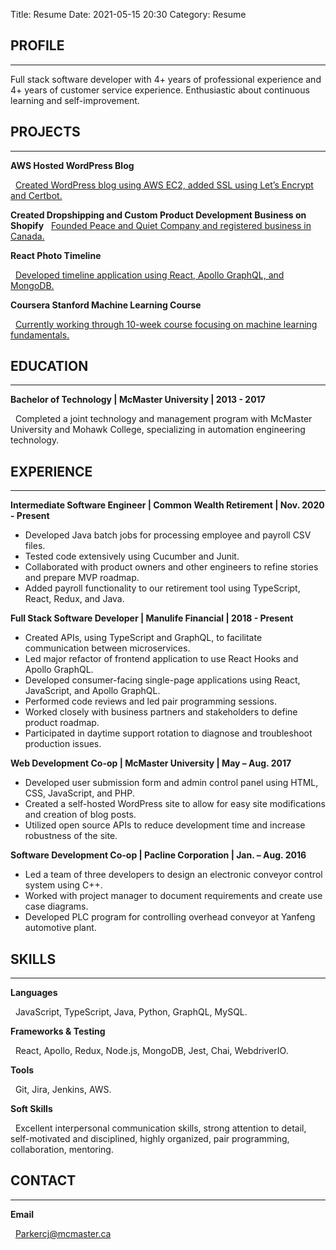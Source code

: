 Title: Resume
Date: 2021-05-15 20:30
Category: Resume

## PROFILE

---

Full stack software developer with 4+ years of professional experience and 4+ years of customer service experience. Enthusiastic about continuous learning and self-improvement.

## PROJECTS

---

**AWS Hosted WordPress Blog**

&nbsp;&nbsp;<a href="https://julieparker.net">Created WordPress blog using AWS EC2, added SSL using Let’s Encrypt and Certbot.</a>

**Created Dropshipping and Custom Product Development Business on Shopify**
&nbsp;&nbsp;<a href="https://peaceandquiet.ca/">Founded Peace and Quiet Company and registered business in Canada.</a>

**React Photo Timeline**

&nbsp;&nbsp;<a href="https://github.com/12Parker/timeline.js">Developed timeline application using React, Apollo GraphQL, and MongoDB.</a>

**Coursera Stanford Machine Learning Course**

&nbsp;&nbsp;<a href="https://www.coursera.org/learn/machine-learning/">Currently working through 10-week course focusing on machine learning fundamentals.</a>

## EDUCATION

---

**Bachelor of Technology | McMaster University | 2013 - 2017**

&nbsp;&nbsp;Completed a joint technology and management program with McMaster University and Mohawk College, specializing in automation engineering technology.

## EXPERIENCE

---

**Intermediate Software Engineer | Common Wealth Retirement | Nov. 2020 - Present**

- Developed Java batch jobs for processing employee and payroll CSV files.
- Tested code extensively using Cucumber and Junit.
- Collaborated with product owners and other engineers to refine stories and prepare MVP roadmap.
- Added payroll functionality to our retirement tool using TypeScript, React, Redux, and Java.

**Full Stack Software Developer | Manulife Financial | 2018 - Present**

- Created APIs, using TypeScript and GraphQL, to facilitate communication between microservices.
- Led major refactor of frontend application to use React Hooks and Apollo GraphQL.
- Developed consumer-facing single-page applications using React, JavaScript, and Apollo GraphQL.
- Performed code reviews and led pair programming sessions.
- Worked closely with business partners and stakeholders to define product roadmap.
- Participated in daytime support rotation to diagnose and troubleshoot production issues.

**Web Development Co-op | McMaster University | May – Aug. 2017**

- Developed user submission form and admin control panel using HTML, CSS, JavaScript, and PHP.
- Created a self-hosted WordPress site to allow for easy site modifications and creation of blog posts.
- Utilized open source APIs to reduce development time and increase robustness of the site.

**Software Development Co-op | Pacline Corporation | Jan. – Aug. 2016**

- Led a team of three developers to design an electronic conveyor control system using C++.
- Worked with project manager to document requirements and create use case diagrams.
- Developed PLC program for controlling overhead conveyor at Yanfeng automotive plant.

## SKILLS

---

**Languages**

&nbsp;&nbsp;JavaScript, TypeScript, Java, Python, GraphQL, MySQL.

**Frameworks & Testing**

&nbsp;&nbsp;React, Apollo, Redux, Node.js, MongoDB, Jest, Chai, WebdriverIO.

**Tools**

&nbsp;&nbsp;Git, Jira, Jenkins, AWS.

**Soft Skills**

&nbsp;&nbsp;Excellent interpersonal communication skills, strong attention to detail, self-motivated and disciplined, highly organized, pair programming, collaboration, mentoring.

## CONTACT

---

**Email**

&nbsp;&nbsp;[Parkercj@mcmaster.ca](mailto:12camparker21@gmail.com)
